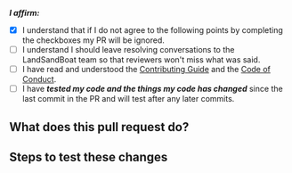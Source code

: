 <!-- Remove space and place 'x' mark between square [] brackets or click the checkbox after saving to affirm the following points: -->
<!-- (it should look like this: - [x] I have ...) -->
**_I affirm:_**
- [x] I understand that if I do not agree to the following points by completing the checkboxes my PR will be ignored.
- [ ] I understand I should leave resolving conversations to the LandSandBoat team so that reviewers won't miss what was said.
- [ ] I have read and understood the [Contributing Guide](https://github.com/LandSandBoat/server/blob/base/CONTRIBUTING.md) and the [Code of Conduct](https://github.com/LandSandBoat/server/blob/base/CODE_OF_CONDUCT.md).
- [ ] I have _**tested my code and the things my code has changed**_ since the last commit in the PR and will test after any later commits.

## What does this pull request do?

<!-- Describe what your PR does here. If it closes an existing issue, you can mention: "Closes #1234" and GitHub will link this PR to that issue. -->

## Steps to test these changes

<!-- Clear and detailed steps to test your changes here -->
